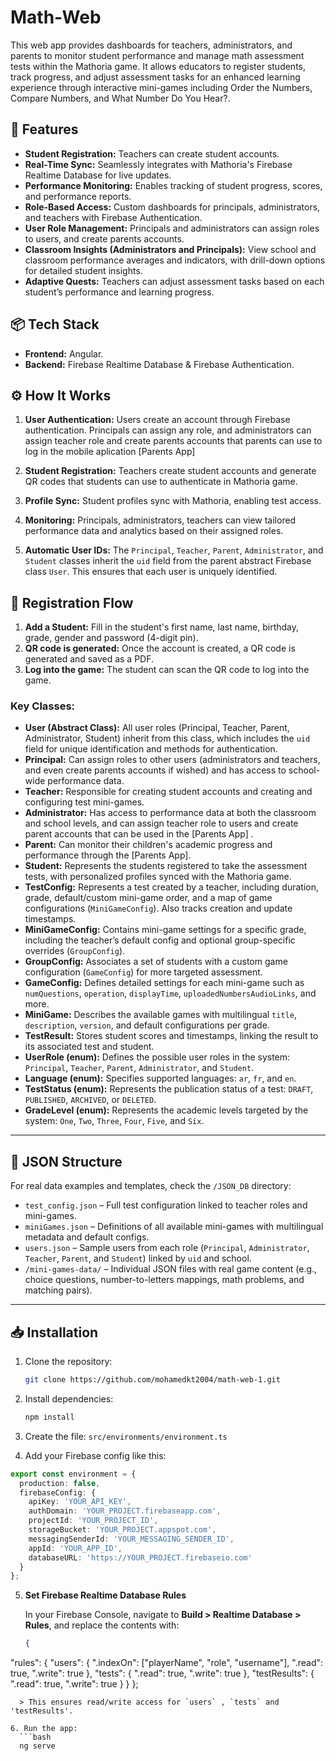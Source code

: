 # Math-Web

This web app provides dashboards for teachers, administrators, and parents to monitor student performance and manage math assessment tests within the Mathoria game. It allows educators to register students, track progress, and adjust assessment tasks for an enhanced learning experience through interactive mini-games including Order the Numbers, Compare Numbers, and What Number Do You Hear?.
## 🚀 Features

- **Student Registration:** Teachers can create student accounts.
- **Real-Time Sync:** Seamlessly integrates with Mathoria's Firebase Realtime Database for live updates.
- **Performance Monitoring:** Enables tracking of student progress, scores, and performance reports.
- **Role-Based Access:** Custom dashboards for principals, administrators, and teachers with Firebase Authentication.
- **User Role Management:** Principals and administrators can assign roles to users, and create parents accounts.
- **Classroom Insights (Administrators and Principals):** View school and classroom performance averages and indicators, with drill-down options for detailed student insights.
- **Adaptive Quests:** Teachers can adjust assessment tasks based on each student’s performance and learning progress.

## 📦 Tech Stack

- **Frontend:** Angular.
- **Backend:** Firebase Realtime Database & Firebase Authentication.

## ⚙️ How It Works

1. **User Authentication:** Users create an account through Firebase authentication. Principals can assign any role, and administrators can assign teacher role and create parents accounts that parents can use to log in the mobile aplication [Parents App]

2. **Student Registration:** Teachers create student accounts and generate QR codes that students can use to authenticate in Mathoria game.
3. **Profile Sync:** Student profiles sync with Mathoria, enabling test access.
4. **Monitoring:** Principals, administrators, teachers can view tailored performance data and analytics based on their assigned roles.
5. **Automatic User IDs:** The `Principal`, `Teacher`, `Parent`, `Administrator`, and `Student` classes inherit the `uid` field from the parent abstract Firebase class `User`. This ensures that each user is uniquely identified.

## 🔑 Registration Flow

1. **Add a Student:** Fill in the student's first name, last name, birthday, grade, gender and password (4-digit pin).
2. **QR code is generated:** Once the account is created, a QR code is generated and saved as a PDF.
3. **Log into the game:** The student can scan the QR code to log into the game.


### Key Classes:
- **User (Abstract Class):** All user roles (Principal, Teacher, Parent, Administrator, Student) inherit from this class, which includes the `uid` field for unique identification and methods for authentication.
- **Principal:** Can assign roles to other users (administrators and teachers, and even create parents accounts if wished) and has access to school-wide performance data.
- **Teacher:** Responsible for creating student accounts and creating and configuring test mini-games.
- **Administrator:** Has access to performance data at both the classroom and school levels, and can assign teacher role to users and create parent accounts that can be used in the [Parents App]
.
- **Parent:** Can monitor their children's academic progress and performance through the [Parents App].
- **Student:** Represents the students registered to take the assessment tests, with personalized profiles synced with the Mathoria game.
- **TestConfig:** Represents a test created by a teacher, including duration, grade, default/custom mini-game order, and a map of game configurations (`MiniGameConfig`). Also tracks creation and update timestamps.
- **MiniGameConfig:** Contains mini-game settings for a specific grade, including the teacher’s default config and optional group-specific overrides (`GroupConfig`).
- **GroupConfig:** Associates a set of students with a custom game configuration (`GameConfig`) for more targeted assessment.
- **GameConfig:** Defines detailed settings for each mini-game such as `numQuestions`, `operation`, `displayTime`, `uploadedNumbersAudioLinks`, and more.
- **MiniGame:** Describes the available games with multilingual `title`, `description`, `version`, and default configurations per grade.
- **TestResult:** Stores student scores and timestamps, linking the result to its associated test and student.
- **UserRole (enum):** Defines the possible user roles in the system: `Principal`, `Teacher`, `Parent`, `Administrator`, and `Student`.
- **Language (enum):** Specifies supported languages: `ar`, `fr`, and `en`.
- **TestStatus (enum):** Represents the publication status of a test: `DRAFT`, `PUBLISHED`, `ARCHIVED`, or `DELETED`.
- **GradeLevel (enum):** Represents the academic levels targeted by the system: `One`, `Two`, `Three`, `Four`, `Five`, and `Six`.

---

## 📁 JSON Structure

For real data examples and templates, check the `/JSON_DB` directory:
- `test_config.json` – Full test configuration linked to teacher roles and mini-games.
- `miniGames.json` – Definitions of all available mini-games with multilingual metadata and default configs.
- `users.json` – Sample users from each role (`Principal`, `Administrator`, `Teacher`, `Parent`, and `Student`) linked by `uid` and school.
- `/mini-games-data/` – Individual JSON files with real game content (e.g., choice questions, number-to-letters mappings, math problems, and matching pairs).

---

## 📥 Installation

1. Clone the repository:
   ```bash
   git clone https://github.com/mohamedkt2004/math-web-1.git
   ```
2. Install dependencies:
   ```bash
   npm install
   ```
3. Create the file: `src/environments/environment.ts`

4. Add your Firebase config like this:

```ts
export const environment = {
  production: false,
  firebaseConfig: {
    apiKey: 'YOUR_API_KEY',
    authDomain: 'YOUR_PROJECT.firebaseapp.com',
    projectId: 'YOUR_PROJECT_ID',
    storageBucket: 'YOUR_PROJECT.appspot.com',
    messagingSenderId: 'YOUR_MESSAGING_SENDER_ID',
    appId: 'YOUR_APP_ID',
    databaseURL: 'https://YOUR_PROJECT.firebaseio.com'
  }
};
```

5. **Set Firebase Realtime Database Rules**

   In your Firebase Console, navigate to **Build > Realtime Database > Rules**, and replace the contents with:

   ```json
   {
  "rules": {
    "users": {
      ".indexOn": ["playerName", "role", "username"],
      ".read": true,
      ".write": true
    },
    "tests": {
      ".read": true,
      ".write": true
    },
    "testResults": {
      ".read": true,
      ".write": true
    }
  }
  };
 ```
   > This ensures read/write access for `users` , `tests` and 'testResults'.

6. Run the app:
   ```bash
   ng serve
   ```



